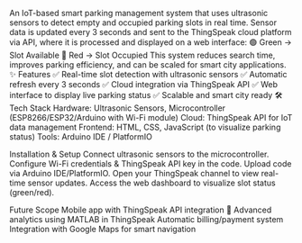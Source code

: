An IoT-based smart parking management system that uses ultrasonic sensors to detect empty and occupied parking slots in real time. Sensor data is updated every 3 seconds and sent to the ThingSpeak cloud platform via API, where it is processed and displayed on a web interface:
🟢 Green → Slot Available
🔴 Red → Slot Occupied
This system reduces search time, improves parking efficiency, and can be scaled for smart city applications.
✨ Features
✅ Real-time slot detection with ultrasonic sensors
✅ Automatic refresh every 3 seconds
✅ Cloud integration via ThingSpeak API
✅ Web interface to display live parking status
✅ Scalable and smart city ready
🛠️ Tech Stack
Hardware: Ultrasonic Sensors, Microcontroller (ESP8266/ESP32/Arduino with Wi-Fi module)
Cloud: ThingSpeak API for IoT data management
Frontend: HTML, CSS, JavaScript (to visualize parking status)
Tools: Arduino IDE / PlatformIO

Installation & Setup
Connect ultrasonic sensors to the microcontroller.
Configure Wi-Fi credentials & ThingSpeak API key in the code.
Upload code via Arduino IDE/PlatformIO.
Open your ThingSpeak channel to view real-time sensor updates.
Access the web dashboard to visualize slot status (green/red).

Future Scope
Mobile app with ThingSpeak API integration 📱
Advanced analytics using MATLAB in ThingSpeak
Automatic billing/payment system
Integration with Google Maps for smart navigation
